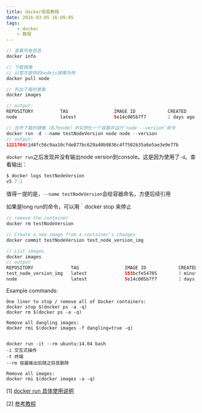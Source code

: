 ```yaml
---
title: docker简易教程
date: 2016-03-05 16:09:05
tags:
    - docker
    - 教程
---
```




```java
// 查看所有信息
docker info

// 下载镜像
// 以官方提供的nodejs镜像为例
docker pull node

// 列出下载的景象
docker images

// output:
REPOSITORY          TAG                 IMAGE ID            CREATED             SIZE
node                latest              5e14c005b7f7        2 days ago          644.2 MB

// 在所下载的镜像（名为node）中实例化一个容器并运行‘node --version’命令
docker run -d --name testNodeVersion node node --version
// output:
1221704c1d4fc56c9aa10cfde877bc629a40b9836c4f7502b35a6e5ae3e9e77b
```

`docker run`之后发现并没有输出node version到console。这是因为使用了`-d`。查看输出：
```java
$ docker logs testNodeVersion
v5.7.1
```
值得一提的是，`--name testNodeVersion`会给容器命名，方便后续引用

如果是long run的命令，可以用｀docker stop <container name> 来停止

```java
// remove the container
docker rm testNodeVersion

// Create a new image from a container's changes
docker commit testNodeVersion test_node_version_img

// List images
docker images
// output
REPOSITORY              TAG                 IMAGE ID            CREATED             SIZE
test_node_version_img   latest              583bcfe54705        3 minutes ago       644.2 MB
node                    latest              5e14c005b7f7        2 days ago          644.2 MB
```

Example commands:
```
One liner to stop / remove all of Docker containers:
docker stop $(docker ps -a -q)
docker rm $(docker ps -a -q)

Remove all dangling images:
docker rmi $(docker images -f dangling=true -q)


docker run -it --rm ubuntu:14.04 bash
-i 交互式操作
-t 终端
--rm 容器推出后随之将其删除

Remove all images:
docker rmi $(docker images -a -q)
```

[1] [docker run 具体使用说明](https://docs.docker.com/engine/reference/run/)

[2] [参考教程](http://dockone.io/article/102)
